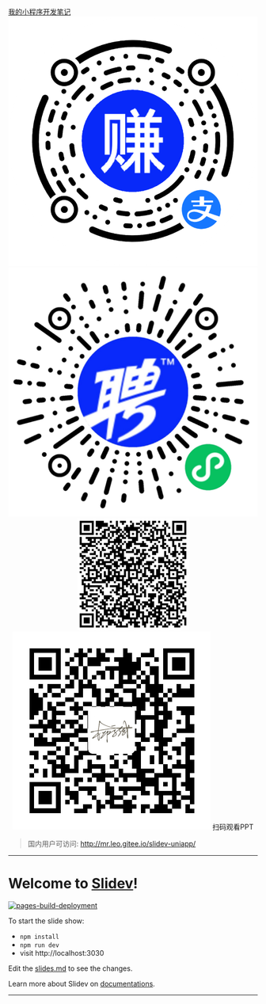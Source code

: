 
<div class="pt-6">
  <a href="https://lxb.notion.site/uni-app-fe5673cefc2a46dca7c0fb43e2c68f91" class="px-2 py-1 rounded cursor-pointer" hover="bg-white bg-opacity-10">
    我的小程序开发笔记 <carbon:arrow-right class="inline"/>
  </a>
</div>


<div flex gap="32" mx="auto" align="center" justify="center">
  <img src="./public/assets/qrcode_alipay.png" w="150px" />
  <img src="./public/assets/qrcode_weixin.jpg" w="150px" />
  <img src="./public/assets/qrcode_mars.png" w="150px" />
</div>


<div mt="12" mx="auto" align="center">
  <img src="./public/assets/qrcode.png" w="150px" />
  扫码观看PPT
</div>


> 国内用户可访问: http://mr.leo.gitee.io/slidev-uniapp/


---

# Welcome to [Slidev](https://github.com/slidevjs/slidev)!

[![pages-build-deployment](https://github.com/MrLeo/slidev-uniapp/actions/workflows/pages/pages-build-deployment/badge.svg)](https://github.com/MrLeo/slidev-uniapp/actions/workflows/pages/pages-build-deployment)

To start the slide show:

- `npm install`
- `npm run dev`
- visit http://localhost:3030

Edit the [slides.md](./slides.md) to see the changes.

Learn more about Slidev on [documentations](https://sli.dev/).

---

